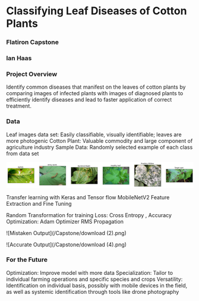 # Classifying Leaf Diseases of Cotton Plants
### Flatiron Capstone
### Ian Haas


### Project Overview
Identify common diseases that manifest on the leaves of cotton plants by comparing images of infected plants with images of diagnosed plants to efficiently identify diseases and lead to faster application of correct treatment.

### Data
Leaf images data set: Easily classifiable, visually identifiable; leaves are more photogenic
Cotton Plant: Valuable commodity and large component of agriculture industry
Sample Data: Randomly selected example of each class from data set

![6 Classes of Images](/Capstone/download.png)

Transfer learning with Keras and Tensor flow
MobileNetV2
Feature Extraction and Fine Tuning



Random Transformation for training
Loss: Cross Entropy , Accuracy
Optimization: Adam Optimizer RMS Propagation

![Mistaken Output](/Capstone/download (2).png)

![Accurate Output](/Capstone/download (4).png)


### For the Future
Optimization: Improve model with more data
Specialization: Tailor to individual farming operations and specific species and crops 
Versatility: Identification on individual basis, possibly with mobile devices in the field, as well as systemic identification through tools like drone photography
